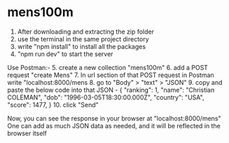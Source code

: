 # mens100m

1. After downloading and extracting the zip folder
2. use the terminal in the same project directory
3. write "npm install" to install all the packages
4. "npm run dev" to start the server 

Use Postman:-
5. create a new collection "mens100m"
6. add a POST request "create Mens"
7. In url section of that POST request in Postman write "localhost:8000/mens
8. go to "Body" > "text" > "JSON"
9. copy and paste the below code into that JSON -
{
  "ranking": 1,
  "name": "Christian COLEMAN",
  "dob": "1996-03-05T18:30:00.000Z",
  "country": "USA",
  "score": 1477,
}
10. click "Send"

Now, you can see the response in your browser at "localhost:8000/mens"
One can add as much JSON data as needed, and it will be reflected in the browser itself
